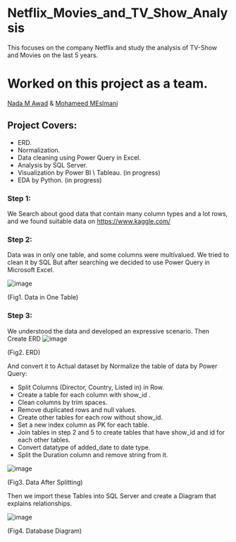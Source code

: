 # Netflix_Movies_and_TV_Show_Analysis
This focuses on the company Netflix and study the analysis of TV-Show and Movies on the last 5 years. 

# Worked on this project as a team.
[Nada M Awad](https://github.com/NadaMAwad) & [Mohameed MEslmani](https://github.com/MEslmaniiii)

## Project Covers:
- ERD.
- Normalization.
- Data cleaning using Power Query in Excel.
- Analysis by SQL Server.
- Visualization by Power BI \ Tableau. (in progress)
- EDA by Python. (in progress)

### Step 1:
We Search about good data that contain many column types and a lot rows, and we found suitable data on https://www.kaggle.com/
### Step 2:
Data was in only one table, and some columns were multivalued. 
We tried to clean it by SQL But after searching we decided to use Power Query in Microsoft Excel. 

![image](https://user-images.githubusercontent.com/58444526/190162368-530e16ba-d4bd-4de6-a259-89664ef5eb7e.png)

(Fig1. Data in One Table)


### Step 3:
We understood the data and developed an expressive scenario.
Then Create ERD
![image](https://user-images.githubusercontent.com/58444526/190162542-c002f1ad-25cb-416d-a4bb-70a2ed724d98.png)

(Fig2. ERD)

And convert it to Actual dataset by Normalize the table of data by Power Query:
- Split Columns (Director, Country, Listed in) in Row.
- Create a table for each column with show_id .
- Clean columns by trim spaces.
- Remove duplicated rows and null values.
- Create other tables for each row without show_id.
- Set a new index column as PK for each table.
- Join tables in step 2 and 5 to create tables that have show_id and id for each other tables.
- Convert datatype of added_date to date type.
- Split the Duration column and remove string from it. 

![image](https://user-images.githubusercontent.com/58444526/190162647-d7b2cd13-115b-47e8-8a71-2d0e6523864a.png)

(Fig3. Data After Splitting)


Then we import these Tables into SQL Server and create a Diagram that explains relationships.

![image](https://user-images.githubusercontent.com/58444526/190162792-d2c8a551-4cf8-4bc5-bd3b-f9a56a5f3708.png)

(Fig4. Database Diagram)
